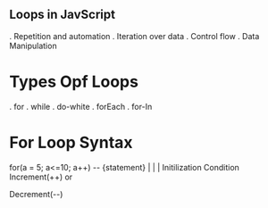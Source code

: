 ## Loops in JavScript
. Repetition and automation
. Iteration over data
. Control flow
. Data Manipulation

# Types Opf Loops
. for
. while
. do-white
. forEach
. for-In

# For Loop Syntax

for(a = 5; a<=10; a++)  -- {statement}
      |       |     |
Initilization Condition Increment(++) or

Decrement(--)